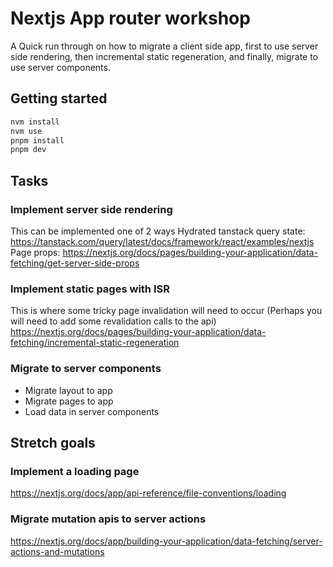 # Nextjs App router workshop

A Quick run through on how to migrate a client side app, first to use server side rendering, then incremental static regeneration, and finally, migrate to use server components.

## Getting started

```bash
nvm install
nvm use
pnpm install
pnpm dev
```

## Tasks

### Implement server side rendering

This can be implemented one of 2 ways
Hydrated tanstack query state: https://tanstack.com/query/latest/docs/framework/react/examples/nextjs
Page props: https://nextjs.org/docs/pages/building-your-application/data-fetching/get-server-side-props

### Implement static pages with ISR

This is where some tricky page invalidation will need to occur (Perhaps you will need to add some revalidation calls to the api)
https://nextjs.org/docs/pages/building-your-application/data-fetching/incremental-static-regeneration

### Migrate to server components

- Migrate layout to app
- Migrate pages to app
- Load data in server components

## Stretch goals

### Implement a loading page

https://nextjs.org/docs/app/api-reference/file-conventions/loading

### Migrate mutation apis to server actions

https://nextjs.org/docs/app/building-your-application/data-fetching/server-actions-and-mutations
